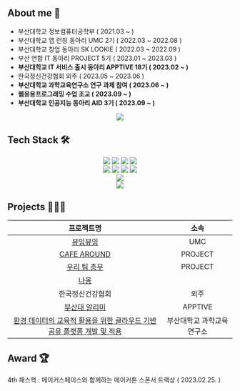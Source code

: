## About me 🐨
- 부산대학교 정보컴퓨터공학부 ( 2021.03 ~ )
- 부산대학교 앱 런칭 동아리 UMC 2기 ( 2022.03 ~ 2022.08 )   
- 부산대학교 창업 동아리 SK LOOKIE ( 2022.03 ~ 2022.09 )
- 부산 연합 IT 동아리 PROJECT 5기 ( 2023.01 ~ 2023.03 )
- **부산대학교 IT 서비스 출시 동아리 APPTIVE 18기 ( 2023.02 ~ )**
- 한국정신건강협회 외주 ( 2023.05 ~ 2023.06 )
- **부산대학교 과학교육연구소 연구 과제 참여 ( 2023.06 ~ )**
- **웹응용프로그래밍 수업 조교 ( 2023.09 ~ )**
- **부산대학교 인공지능 동아리 AID 3기 ( 2023.09 ~ )**
  
<div align="center">
    <a href="https://www.instagram.com/_zixxu__/">
		<img src="https://img.shields.io/badge/Instagram-E4405F?style=flat-square&logo=Instagram&logoColor=white" />
	</a>
</div>

## Tech Stack 🛠️
<div align="center">
	<img src="https://img.shields.io/badge/Python-3776AB?style=flat-square&logo=Python&logoColor=white"> <img src="https://img.shields.io/badge/C-A8B9CC?style=flat-square&logo=C&logoColor=white"> <img src="https://img.shields.io/badge/C++-00599C?style=flat-square&logo=C%2B%2B&logoColor=white"> <img src="https://img.shields.io/badge/Java-007396?style=flat-square&logo=Conda-Forge&logoColor=white"><br>
	<img src="https://img.shields.io/badge/JavaScript-F7DF1E?style=flat-square&logo=JavaScript&logoColor=white"> <img src="https://img.shields.io/badge/React-61DAFB?style=flat-square&logo=React&logoColor=white"> <img src="https://img.shields.io/badge/Typescript-3178C6?style=flat-square&logo=Typescript&logoColor=white"> <img src="https://img.shields.io/badge/Sass-CC6699?style=flat-square&logo=Sass&logoColor=white"><br>
	<img src="https://img.shields.io/badge/Kotlin-7F52FF?style=flat-square&logo=Kotlin&logoColor=white"><br>
	<img src="https://img.shields.io/badge/Firebase-FFCA28?style=flat-square&logo=Firebase&logoColor=white">
</div>

## Projects 👩🏻‍💻
|프로젝트명|소속|
|:-:|:-:|
|[뷰잉뷰잉](https://github.com/viewingviewing/front-end-codes)|UMC|
|[CAFE AROUND](https://github.com/dlwltn0430/cafe-around-frontend)|PROJECT|
|[우리 팀 총무](https://github.com/dlwltn0430/dutchpay-calculator)|PROJECT|
|[나옹](https://github.com/dlwltn0430/Naong)|
|한국정신건강협회|외주|
|[부산대 알리미](https://github.com/ApptiveDev/apptive-18th-team4-frontend)|APPTIVE|
|[환경 데이터의 교육적 활용을 위한 클라우드 기반 공유 플랫폼 개발 및 적용](https://github.com/EnvEduPNU/EnvEdu_Front)|부산대학교 과학교육연구소|

## Award 🏆
4th 패스핵 : 메이커스페이스와 함께하는 메이커톤 스폰서 트랙상 ( 2023.02.25. )

